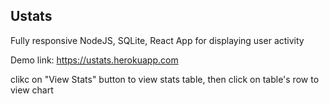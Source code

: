## Ustats
Fully responsive NodeJS, SQLite, React App for displaying user activity </br>

Demo link: https://ustats.herokuapp.com

clikc on "View Stats" button to view stats table, then click on table's row to view chart 

